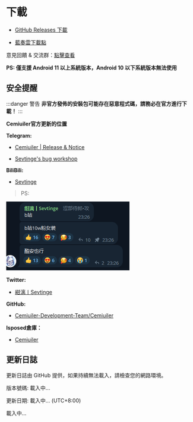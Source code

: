 # 下載
<script>
  export default {
    mounted() {
      fetch('https://api.github.com/repos/Cemiuiler-Development-Team/Cemiuiler/releases/latest')
        .then(response => response.json())
        .then(data => {
          if (document.getElementById("info")) {
            const body = data.body.replace(/\r\n/g, '<br/>')
            document.getElementById('info').innerHTML = body
          }
          document.getElementById('version').innerHTML = data.name
          document.getElementById('date').innerHTML = data.published_at
          document.getElementById('hidden').innerHTML = ''
        })
    }
  }
  
</script>
- [GitHub Releases 下載](https://github.com/Cemiuiler-Development-Team/Cemiuiler/releases)
 
- [藍奏雲下載點](http://api.sevtinge.cc/update.php)

意見回饋 & 交流群：[點擊查看](/zh_TW/Support.html)

**PS: 僅支援 Android 11 以上系統版本，Android 10 以下系統版本無法使用**

## 安全提醒

:::danger 警告
**非官方發佈的安裝包可能存在惡意程式碼，請務必在官方進行下載！**
:::

**Cemiuiler官方更新的位置**

**Telegram:**

- [Cemiuiler | Release & Notice ]( https://t.me/cemiuiler_release)

- [ Sevtinge's bug workshop ]( https://t.me/sevtinge_mod)

**BiliBili:**

- [Sevtinge ]( https://space.bilibili.com/526912874?share_medium=android&share_source=copy_link&bbid=XUEAD0CEAA31CC92AA11E37A31FD36C321555&ts=1690248939794)

>PS:

![bilibili](/images/bilibili.png)

**Twitter:**

- [紺漓丨Sevtinge ]( https://twitter.com/sevtinge)

**GitHub:**

- [Cemiuiler-Development-Team/Cemiuiler ]( https://github.com/sevtinge/cemiuiler)

**lsposed倉庫：**

- [Cemiuiler]( https://modules.lsposed.org/module/com.sevtinge.cemiuiler)

## 更新日誌

<span id="hidden">更新日誌由 GitHub 提供，如果持續無法載入，請檢查您的網路環境。</span>

版本號碼: <span id="version">載入中...</span>

更新日期: <span id="date">載入中...</span> (UTC+8:00)

<p id="info">載入中...</p>

